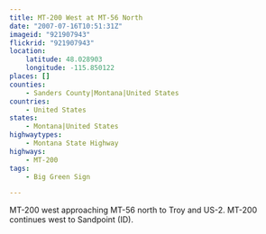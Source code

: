 ```yaml
---
title: MT-200 West at MT-56 North
date: "2007-07-16T10:51:31Z"
imageid: "921907943"
flickrid: "921907943"
location:
    latitude: 48.028903
    longitude: -115.850122
places: []
counties:
    - Sanders County|Montana|United States
countries:
    - United States
states:
    - Montana|United States
highwaytypes:
    - Montana State Highway
highways:
    - MT-200
tags:
    - Big Green Sign

---
```

MT-200 west approaching MT-56 north to Troy and US-2.  MT-200 continues west to Sandpoint (ID).